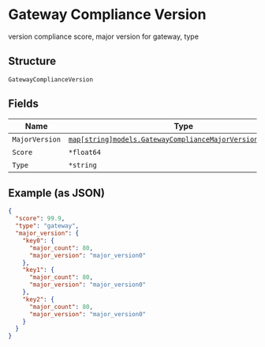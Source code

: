 
# Gateway Compliance Version

version compliance score, major version for gateway, type

## Structure

`GatewayComplianceVersion`

## Fields

| Name | Type | Tags | Description |
|  --- | --- | --- | --- |
| `MajorVersion` | [`map[string]models.GatewayComplianceMajorVersionProperties`](../../doc/models/gateway-compliance-major-version-properties.md) | Optional | - |
| `Score` | `*float64` | Optional | - |
| `Type` | `*string` | Optional | - |

## Example (as JSON)

```json
{
  "score": 99.9,
  "type": "gateway",
  "major_version": {
    "key0": {
      "major_count": 80,
      "major_version": "major_version0"
    },
    "key1": {
      "major_count": 80,
      "major_version": "major_version0"
    },
    "key2": {
      "major_count": 80,
      "major_version": "major_version0"
    }
  }
}
```

